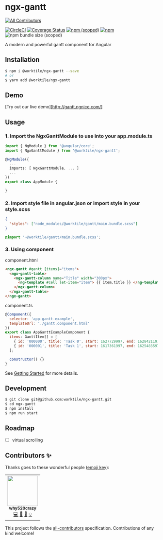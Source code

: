 # ngx-gantt
<!-- ALL-CONTRIBUTORS-BADGE:START - Do not remove or modify this section -->
[![All Contributors](https://img.shields.io/badge/all_contributors-1-orange.svg?style=flat-square)](#contributors-)
<!-- ALL-CONTRIBUTORS-BADGE:END -->

[![CircleCI](https://circleci.com/gh/worktile/ngx-gantt.svg?style=shield)](https://circleci.com/gh/worktile/ngx-gantt)
[![Coverage Status][coveralls-image]][coveralls-url]
[![npm (scoped)](https://img.shields.io/npm/v/@worktile/gantt?style=flat)](https://www.npmjs.com/package/@worktile/gantt)
[![npm](https://img.shields.io/npm/dm/@worktile/gantt)](https://www.npmjs.com/package/@worktile/gantt)
![npm bundle size (scoped)](https://img.shields.io/bundlephobia/min/@worktile/gantt)

[coveralls-image]: https://coveralls.io/repos/github/worktile/ngx-gantt/badge.svg?branch=master
[coveralls-url]: https://coveralls.io/github/worktile/ngx-gantt

A modern and powerful gantt component for Angular

## Installation

```bash
$ npm i @worktile/ngx-gantt --save
# or
$ yarn add @worktile/ngx-gantt
```

## Demo

[Try out our live demo][http://gantt.ngnice.com/]

## Usage

### 1. Import the NgxGanttModule to use into your app.module.ts

```ts
import { NgModule } from '@angular/core';
import { NgxGanttModule } from '@worktile/ngx-gantt';

@NgModule({
  ...
  imports: [ NgxGanttModule, ... ]
  ...
})
export class AppModule {

}
```

### 2. Import style file in angular.json or import style in your style.scss

```json
{
  "styles": ["node_modules/@worktile/gantt/main.bundle.scss"]
}
```

```scss
@import '~@worktile/gantt/main.bundle.scss';
```

### 3. Using component

component.html

```html
<ngx-gantt #gantt [items]="items">
  <ngx-gantt-table>
    <ngx-gantt-column name="Title" width="300px">
      <ng-template #cell let-item="item"> {{ item.title }} </ng-template>
    </ngx-gantt-column>
  </ngx-gantt-table>
</ngx-gantt>
```

component.ts

```javascript
@Component({
  selector: 'app-gantt-example',
  templateUrl: './gantt.component.html'
})
export class AppGanttExampleComponent {
  items: GanttItem[] = [
    { id: '000000', title: 'Task 0', start: 1627729997, end: 1628421197 },
    { id: '000001', title: 'Task 1', start: 1617361997, end: 1625483597 }
  ];

  constructor() {}
}
```
See [Getting Started](http://gantt.ngnice.com/guides/getting-started) for more details.

## Development

```bash
$ git clone git@github.com:worktile/ngx-gantt.git
$ cd ngx-gantt
$ npm install
$ npm run start
```

## Roadmap
-   [ ] virtual scrolling

## Contributors ✨

Thanks goes to these wonderful people ([emoji key](https://allcontributors.org/docs/en/emoji-key)):
<!-- ALL-CONTRIBUTORS-LIST:START - Do not remove or modify this section -->
<!-- prettier-ignore-start -->
<!-- markdownlint-disable -->
<table>
  <tr>
    <td align="center"><a href="https://www.zhihu.com/people/why520crazy/activities"><img src="https://avatars.githubusercontent.com/u/3959960?v=4?s=100" width="100px;" alt=""/><br /><sub><b>why520crazy</b></sub></a><br /><a href="https://github.com/worktile/ngx-gantt/commits?author=why520crazy" title="Code">💻</a> <a href="#design-why520crazy" title="Design">🎨</a> <a href="https://github.com/worktile/ngx-gantt/commits?author=why520crazy" title="Documentation">📖</a> <a href="#example-why520crazy" title="Examples">💡</a></td>
  </tr>
</table>

<!-- markdownlint-restore -->
<!-- prettier-ignore-end -->

<!-- ALL-CONTRIBUTORS-LIST:END -->

This project follows the [all-contributors](https://github.com/all-contributors/all-contributors) specification. Contributions of any kind welcome!
